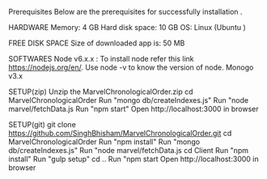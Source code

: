 
Prerequisites
Below are the prerequisites for successfully installation .

HARDWARE
Memory: 4 GB 
Hard disk space: 10 GB 
OS: Linux (Ubuntu )

FREE DISK SPACE
Size of downloaded app is: 50 MB

SOFTWARES
Node v6.x.x : To install node refer this link https://nodejs.org/en/.
Use node -v to know the version of node.
Monogo v3.x

SETUP(zip)
Unzip the MarvelChronologicalOrder.zip
cd MarvelChronologicalOrder
Run "mongo db/createIndexes.js"
Run "node marvel/fetchData.js 
Run "npm start"
Open http://localhost:3000 in browser

SETUP(git)
git clone https://github.com/SinghBhisham/MarvelChronologicalOrder.git
cd MarvelChronologicalOrder
Run "npm install"
Run "mongo db/createIndexes.js"
Run "node marvel/fetchData.js 
cd Client 
Run "npm install"
Run "gulp setup"
cd ..
Run "npm start
Open http://localhost:3000 in browser	
